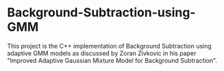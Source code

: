 Background-Subtraction-using-GMM
================================

This project is the C++ implementation of Background Subtraction using adaptive GMM models as discussed by Zoran Zivkovic in his paper "Improved Adaptive Gaussian Mixture Model for Background Subtraction".